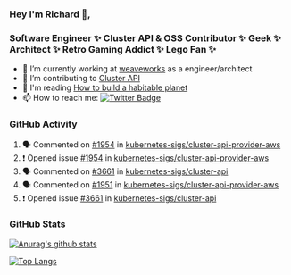 ### Hey I'm Richard 👋, 

<h3 align="left">Software Engineer ✨ Cluster API & OSS Contributor ✨ Geek ✨ Architect ✨ Retro Gaming Addict ✨ Lego Fan ✨</h3>

- 🔭 I’m currently working at [weaveworks](https://github.com/weaveworks) as a engineer/architect
- 👯 I’m contributing to [Cluster API](https://github.com/kubernetes-sigs/cluster-api-provider-aws/pulls?q=is%3Aissue+is%3Apr+author%3Arichardcase+)
- 💬 I'm reading [How to build a habitable planet](https://www.amazon.co.uk/How-Build-Habitable-Planet-Humankind/dp/0691140065)
- 📫 How to reach me: [![Twitter Badge](https://img.shields.io/badge/-@fruit_case-00acee?style=flat&logo=Twitter&logoColor=white)](https://twitter.com/intent/follow?screen_name=fruit_case "Follow on Twitter")

### GitHub Activity 

<!--START_SECTION:activity-->
1. 🗣 Commented on [#1954](https://github.com//kubernetes-sigs/cluster-api-provider-aws/issues/1954) in [kubernetes-sigs/cluster-api-provider-aws](https://github.com//kubernetes-sigs/cluster-api-provider-aws)
2. ❗️ Opened issue [#1954](https://github.com//kubernetes-sigs/cluster-api-provider-aws/issues/1954) in [kubernetes-sigs/cluster-api-provider-aws](https://github.com//kubernetes-sigs/cluster-api-provider-aws)
3. 🗣 Commented on [#3661](https://github.com//kubernetes-sigs/cluster-api/issues/3661) in [kubernetes-sigs/cluster-api](https://github.com//kubernetes-sigs/cluster-api)
4. 🗣 Commented on [#1951](https://github.com//kubernetes-sigs/cluster-api-provider-aws/issues/1951) in [kubernetes-sigs/cluster-api-provider-aws](https://github.com//kubernetes-sigs/cluster-api-provider-aws)
5. ❗️ Opened issue [#3661](https://github.com//kubernetes-sigs/cluster-api/issues/3661) in [kubernetes-sigs/cluster-api](https://github.com//kubernetes-sigs/cluster-api)
<!--END_SECTION:activity-->

### GitHub Stats

[![Anurag's github stats](https://github-readme-stats.vercel.app/api?username=richardcase&count_private=true&show_icons=true)](https://github.com/anuraghazra/github-readme-stats)

[![Top Langs](https://github-readme-stats.vercel.app/api/top-langs/?username=richardcase&hide=html&layout=compact)](https://github.com/anuraghazra/github-readme-stats)
